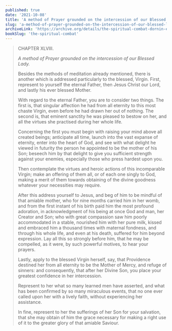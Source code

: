```yaml
---
published: true
date: '2021-10-08'
title: 'A method of Prayer grounded on the intercession of our Blessed Lady'
slug: 'a-method-of-prayer-grounded-on-the-intercession-of-our-blessed-lady'
archiveLink: 'https://archive.org/details/the-spiritual-combat-dornin-edition/page/172?view=theater'
bookSlug: 'the-spiritual-combat'
---
```


> CHAPTER XLVIII.
>
> *A method of Prayer grounded on the intercession of our Blessed Lady.*
>
> Besides the methods of meditation already mentioned, there is another which is addressed particularly to the blessed, Virgin. First, represent to yourself the eternal Father, then Jesus Christ our Lord, and lastly his ever blessed Mother.
>
> With regard to the eternal Father, you are to consider two things. The first is, that singular affection he had from all eternity to this most chaste Virgin, even before he had drawn her out of nothing. The second is, that eminent sanctity he was pleased to bestow on her, and all the virtues she practised during her whole life.
>
> Concerning the first you must begin with raising your mind above all created beings; anticipate all time, launch into the vast expanse of eternity, enter into the heart of God, and see with what delight he viewed in futurity the person he appointed to be the mother of his Son; beseech him by that delight to give you sufficient strength against your enemies, especially those who press hardest upon you.
>
> Then contemplate the virtues and heroic actions of this incomparable Virgin; make an offering of them all, or of each one singly to God, making a merit of them towards obtaining of the divine goodness whatever your necessities may require.
>
> After this address yourself to Jesus, and beg of him to be mindful of that amiable mother, who for nine months carried him in her womb, and from the first instant of his birth paid him the most profound adoration, in acknowledgment of his being at once God and man, her Creator and Son; who with great compassion saw him poorly accommodated in a stable, nourished him with her pure milk, kissed and embraced him a thousand times with maternal fondness, and through his whole life, and even at his death, suffered for him beyond expression. Lay all this so strongly before him, that he may be compelled, as it were, by such powerful motives, to hear your prayers.
>
> Lastly, apply to the blessed Virgin herself, say, that Providence destined her from all eternity to be the Mother of Mercy, and refuge of sinners: and consequently, that after her Divine Son, you place your greatest confidence in her intercession.
>
> Represent to her what so many learned men have asserted, and what has been confirmed by so many miraculous events, that no one ever called upon her with a lively faith, without experiencing her assistance.
>
> In fine, represent to her the sufferings of her Son for your salvation, that she may obtain of him the grace necessary for making a right use of it to the greater glory of that amiable Saviour.